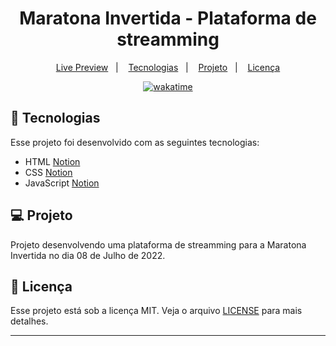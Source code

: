 <h1 align="center">
  Maratona Invertida - Plataforma de streamming
</h1>

<p align="center">
  <a href="https://maratona-invertida.netlify.app/">Live Preview</a>&nbsp;&nbsp;&nbsp;|&nbsp;&nbsp;&nbsp;
  <a href="#-tecnologias">Tecnologias</a>&nbsp;&nbsp;&nbsp;|&nbsp;&nbsp;&nbsp;
  <a href="#-projeto">Projeto</a>&nbsp;&nbsp;&nbsp;|&nbsp;&nbsp;&nbsp;
  <a href="#memo-licença">Licença</a>
</p>

<p align="center">
<a href="https://wakatime.com/badge/user/68660678-6b86-4b78-98df-f5f41a37e1bc/project/ccae5d14-e6be-4855-8f40-7aa6a3874539"><img src="https://wakatime.com/badge/user/68660678-6b86-4b78-98df-f5f41a37e1bc/project/ccae5d14-e6be-4855-8f40-7aa6a3874539.svg" alt="wakatime"></a>
</p>

## 🚀 Tecnologias

Esse projeto foi desenvolvido com as seguintes tecnologias:

- HTML [Notion](https://kenzieacademybr.notion.site/Checkpoint-HTML-603966060b18408b9a94e08029552dbc)
- CSS [Notion](https://kenzieacademybr.notion.site/Checkpoint-CSS-25ff90c91bbf469f992d4eb78676b22e)
- JavaScript [Notion](https://kenzieacademybr.notion.site/Checkpoint-JS-1daf0ac2fccf43fb9da86579ec013ecf)

## 💻 Projeto

Projeto desenvolvendo uma plataforma de streamming para a Maratona Invertida no dia 08 de Julho de 2022.

## :memo: Licença

Esse projeto está sob a licença MIT. Veja o arquivo [LICENSE](.github/LICENSE.md) para mais detalhes.

---
